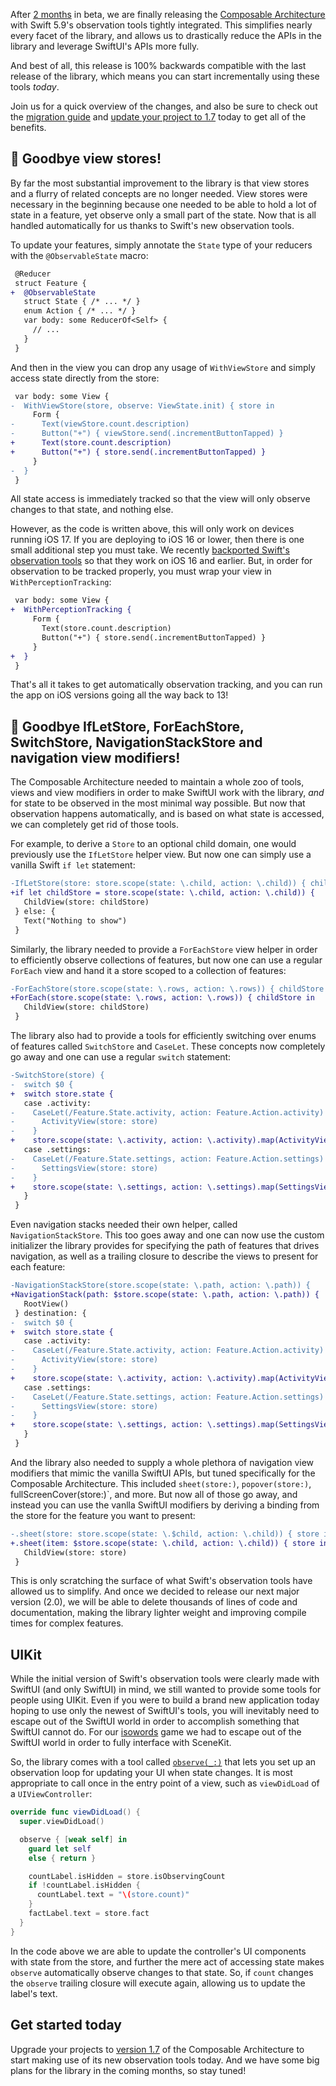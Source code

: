 After [2 months][obs-beta-blob] in beta, we are finally releasing the 
[Composable Architecture][tca-gh] with Swift 5.9's observation tools tightly integrated. This 
simplifies nearly every facet of the library, and allows us to drastically reduce the APIs in the 
library and leverage SwiftUI's APIs more fully.

And best of all, this release is 100% backwards compatible with the last release of the library, 
which means you can start incrementally using these tools _today_. 

Join us for a quick overview of the changes, and also be sure to check out the 
[migration guide][1.7-migration-guide] and [update your project to 1.7][1.7-release] today to get
all of the benefits.

## 👋 Goodbye view stores!

By far the most substantial improvement to the library is that view stores and a flurry of related
concepts are no longer needed. View stores were necessary in the beginning because one needed to 
be able to hold a lot of state in a feature, yet observe only a small part of the state. Now that
is all handled automatically for us thanks to Swift's new observation tools.

To update your features, simply annotate the `State` type of your reducers with the 
`@ObservableState` macro:

```diff
 @Reducer
 struct Feature {
+  @ObservableState
   struct State { /* ... */ }
   enum Action { /* ... */ }
   var body: some ReducerOf<Self> {
     // ...
   }
 }
``` 

And then in the view you can drop any usage of `WithViewStore` and simply access state directly 
from the store:

```diff
 var body: some View {
-  WithViewStore(store, observe: ViewState.init) { store in
     Form {
-      Text(viewStore.count.description)
-      Button("+") { viewStore.send(.incrementButtonTapped) }
+      Text(store.count.description)
+      Button("+") { store.send(.incrementButtonTapped) }
     }
-  }
 }
```

All state access is immediately tracked so that the view will only observe changes to that state,
and nothing else.

However, as the code is written above, this will only work on devices running iOS 17. If you are
deploying to iOS 16 or lower, then there is one small additional step you must take. We recently
[backported Swift's observation tools][perception-blog-post] so that they work on iOS 16 and 
earlier. But, in order for observation to be tracked properly, you must wrap your view in 
`WithPerceptionTracking`: 

```diff
 var body: some View {
+  WithPerceptionTracking {
     Form {
       Text(store.count.description)
       Button("+") { store.send(.incrementButtonTapped) }
     }
+  }
 }
``` 

That's all it takes to get automatically observation tracking, and you can run the app on iOS
versions going all the way back to 13!

## 👋 Goodbye IfLetStore, ForEachStore, SwitchStore, NavigationStackStore and navigation view modifiers!

The Composable Architecture needed to maintain a whole zoo of tools, views and view modifiers in
order to make SwiftUI work with the library, _and_ for state to be observed in the most minimal
way possible. But now that observation happens automatically, and is based on what state is 
accessed, we can completely get rid of those tools.

For example, to derive a `Store` to an optional child domain, one would previously use the 
`IfLetStore` helper view. But now one can simply use a vanilla Swift `if let` statement:

```diff
-IfLetStore(store: store.scope(state: \.child, action: \.child)) { childStore in
+if let childStore = store.scope(state: \.child, action: \.child)) {
   ChildView(store: childStore)
 } else: {
   Text("Nothing to show")
 }
```

Similarly, the library needed to provide a `ForEachStore` view helper in order to efficiently
observe collections of features, but now one can use a regular `ForEach` view and hand it a store
scoped to a collection of features:

```diff
-ForEachStore(store.scope(state: \.rows, action: \.rows)) { childStore in
+ForEach(store.scope(state: \.rows, action: \.rows)) { childStore in
   ChildView(store: childStore)
 }
```

The library also had to provide a tools for efficiently switching over enums of features called
`SwitchStore` and `CaseLet`. These concepts now completely go away and one can use a regular 
`switch` statement:

```diff
-SwitchStore(store) {
-  switch $0 {
+  switch store.state {
   case .activity:
-    CaseLet(/Feature.State.activity, action: Feature.Action.activity) { store in
-      ActivityView(store: store)
-    }
+    store.scope(state: \.activity, action: \.activity).map(ActivityView.init)
   case .settings:
-    CaseLet(/Feature.State.settings, action: Feature.Action.settings) { store in
-      SettingsView(store: store)
-    }
+    store.scope(state: \.settings, action: \.settings).map(SettingsView.init)
   }
 }
```

Even navigation stacks needed their own helper, called `NavigationStackStore`. This too goes away
and one can now use the custom initializer the library provides for specifying the path of features
that drives navigation, as well as a trailing closure to describe the views to present for each 
feature: 

```diff
-NavigationStackStore(store.scope(state: \.path, action: \.path)) {
+NavigationStack(path: $store.scope(state: \.path, action: \.path)) {
   RootView()
 } destination: {
-  switch $0 {
+  switch store.state {
   case .activity:
-    CaseLet(/Feature.State.activity, action: Feature.Action.activity) { store in
-      ActivityView(store: store)
-    }
+    store.scope(state: \.activity, action: \.activity).map(ActivityView.init)
   case .settings:
-    CaseLet(/Feature.State.settings, action: Feature.Action.settings) { store in
-      SettingsView(store: store)
-    }
+    store.scope(state: \.settings, action: \.settings).map(SettingsView.init)
   }
 }
```

And the library also needed to supply a whole plethora of navigation view modifiers that mimic
the vanilla SwiftUI APIs, but tuned specifically for the Composable Architecture. This included
`sheet(store:)`, `popover(store:)`, fullScreenCover(store:)`, and more. But now all of those go
away, and instead you can use the vanlla SwiftUI modifiers by deriving a binding from the store
for the feature you want to present:

```diff
-.sheet(store: store.scope(state: \.$child, action: \.child)) { store in
+.sheet(item: $store.scope(state: \.child, action: \.child)) { store in
   ChildView(store: store)
 }
```

This is only scratching the surface of what Swift's observation tools have allowed us to 
simplify. And once we decided to release our next major version (2.0), we will be able to delete
thousands of lines of code and documentation, making the library lighter weight and improving
compile times for complex features. 

## UIKit

While the initial version of Swift's observation tools were clearly made with SwiftUI (and only 
SwiftUI) in mind, we still wanted to provide some tools for people using UIKit. Even if you were
to build a brand new application today hoping to use only the newest of SwiftUI's tools, you will
inevitably need to escape out of the SwiftUI world in order to accomplish something that SwiftUI
cannot do. For our [isowords][isowords-gh] game we had to escape out of the SwiftUI world in order
to fully interface with SceneKit.

So, the library comes with a tool called [`observe(_:)`][observe-docs] that lets you set up an 
observation loop for updating your UI when state changes. It is most appropriate to call once in the 
entry point of a view, such as `viewDidLoad` of a `UIViewController`:

```swift
override func viewDidLoad() {
  super.viewDidLoad()

  observe { [weak self] in
    guard let self
    else { return }

    countLabel.isHidden = store.isObservingCount
    if !countLabel.isHidden {
      countLabel.text = "\(store.count)"
    }
    factLabel.text = store.fact
  }
}
```

In the code above we are able to update the controller's UI components with state from the store,
and further the mere act of accessing state makes `observe` automatically observe changes to that
state. So, if `count` changes the `observe` trailing closure will execute again, allowing us to
update the label's text.

## Get started today

Upgrade your projects to [version 1.7][1.7-release] of the Composable Architecture to start
making use of its new observation tools today. And we have some big plans for the library in the 
coming months, so stay tuned!

[1.7-release]: https://github.com/pointfreeco/swift-composable-architecture/releases/tag/1.7.0
[obs-beta-blob]: /blog/posts/125-observable-architecture-beta
[1.7-migration-guide]: https://pointfreeco.github.io/swift-composable-architecture/main/documentation/composablearchitecture/migratingto1.7
[perception-blog-post]: /blog/posts/129-perception-a-back-port-of-observable
[tca-gh]: https://github.com/pointfreeco/swift-composable-architecture
[isowords-gh]: https://github.com/pointfreeco/isowords 
[observe-docs]: todo
